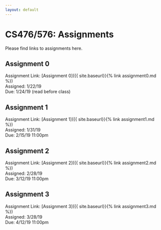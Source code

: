 ```yaml
---
layout: default
---
```


# CS476/576: Assignments

Please find links to assignments here.

## Assignment 0

Assignment Link: [Assignment 0]({{ site.baseurl}}{% link assignment0.md %})  
Assigned: 1/22/19  
Due: 1/24/19 (read before class)  


## Assignment 1

Assignment Link: [Assignment 1]({{ site.baseurl}}{% link assignment1.md %})  
Assigned: 1/31/19  
Due: 2/15/19 11:00pm

## Assignment 2

Assignment Link: [Assignment 2]({{ site.baseurl}}{% link assignment2.md %})  
Assigned: 2/28/19  
Due: 3/12/19 11:00pm

## Assignment 3

Assignment Link: [Assignment 3]({{ site.baseurl}}{% link assignment3.md %})  
Assigned: 3/28/19  
Due: 4/12/19 11:00pm
